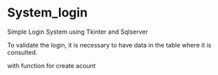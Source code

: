 # System_login

Simple Login System using Tkinter and Sqlserver

To validate the login, it is necessary to have data in the table where it is consulted.

with function for create acount